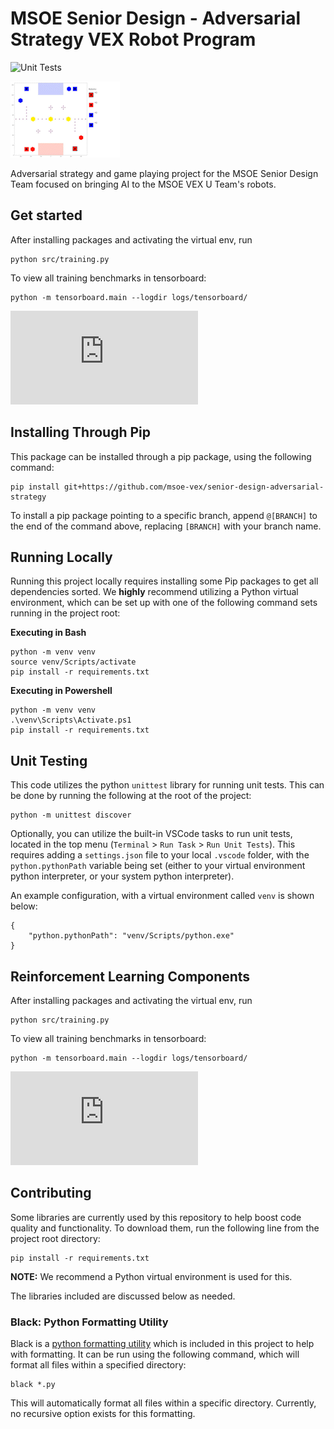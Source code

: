 # MSOE Senior Design - Adversarial Strategy VEX Robot Program
![Unit Tests](https://github.com/msoe-vex/senior-design-adversarial-strategy/actions/workflows/test-runner.yml/badge.svg)

![Model animation](training_example.gif)

Adversarial strategy and game playing project for the MSOE Senior Design Team focused on bringing AI to the MSOE VEX U Team's robots.

## Get started
After installing packages and activating the virtual env, run
```
python src/training.py
```
To view all training benchmarks in tensorboard:
```
python -m tensorboard.main --logdir logs/tensorboard/
```
![Interpret results here](https://stable-baselines3.readthedocs.io/en/master/common/logger.html?highlight=eval#eval)
## Installing Through Pip
This package can be installed through a pip package, using the following command:

```
pip install git+https://github.com/msoe-vex/senior-design-adversarial-strategy
```

To install a pip package pointing to a specific branch, append `@[BRANCH]` to the end of the command above, replacing `[BRANCH]` with your branch name.

## Running Locally
Running this project locally requires installing some Pip packages to get all dependencies sorted. We **highly** recommend utilizing a Python virtual environment, which can be set up with one of the following command sets running in the project root:

**Executing in Bash**
```
python -m venv venv
source venv/Scripts/activate
pip install -r requirements.txt
```

**Executing in Powershell**
```
python -m venv venv
.\venv\Scripts\Activate.ps1
pip install -r requirements.txt
```

## Unit Testing
This code utilizes the python `unittest` library for running unit tests. This can be done by running the following at the root of the project:

```
python -m unittest discover
```

Optionally, you can utilize the built-in VSCode tasks to run unit tests, located in the top menu (`Terminal` > `Run Task` > `Run Unit Tests`). This requires adding a `settings.json` file to your local `.vscode` folder, with the `python.pythonPath` variable being set (either to your virtual environment python interpreter, or your system python interpreter).

An example configuration, with a virtual environment called `venv` is shown below:

```
{
    "python.pythonPath": "venv/Scripts/python.exe"
}
```

## Reinforcement Learning Components
After installing packages and activating the virtual env, run
```
python src/training.py
```
To view all training benchmarks in tensorboard:
```
python -m tensorboard.main --logdir logs/tensorboard/
```
![Interpret results here](https://stable-baselines3.readthedocs.io/en/master/common/logger.html?highlight=eval#eval)

## Contributing

Some libraries are currently used by this repository to help boost code quality and functionality. To download them, run the following line from the project root directory:

```
pip install -r requirements.txt
```

**NOTE:** We recommend a Python virtual environment is used for this.

The libraries included are discussed below as needed.

### Black: Python Formatting Utility
Black is a [python formatting utility](https://pypi.org/project/black/) which is included in this project to help with formatting. It can be run using the following command, which will format all files within a specified directory:

```
black *.py
```

This will automatically format all files within a specific directory. Currently, no recursive option exists for this formatting.

